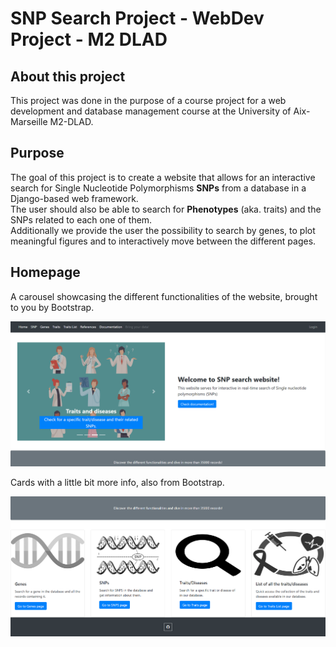 # SNP Search Project - WebDev Project - M2 DLAD

## About this project 

This project was done in the purpose of a course project for a web development and database management course at the University of Aix-Marseille M2-DLAD. 

## Purpose
The goal of this project is to create a website that allows for an interactive search for Single Nucleotide Polymorphisms **SNPs** from a database in a Django-based web framework.  
The user should also be able to search for **Phenotypes** (aka. traits) and the SNPs related to each one of them.  
Additionally we provide the user the possibility to search by genes, to plot meaningful figures and to interactively move between the different pages.  
## Homepage
A carousel showcasing the different functionalities of the website, brought to you by Bootstrap.  

![Alt Text](https://github.com/GeorgeAlehandro/snpProject/blob/master/screenshots/homepage1.PNG)

Cards with a little bit more info, also from Bootstrap.

![Alt Text](https://github.com/GeorgeAlehandro/snpProject/blob/master/screenshots/homepag2.PNG)
